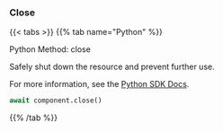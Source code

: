 ### Close

\{\{< tabs >}}
\{\{% tab name="Python" %}\}

Python Method: close

Safely shut down the resource and prevent further use.


For more information, see the [Python SDK Docs](https://python.viam.dev/autoapi/viam/components/arm/client/index.html#viam.components.arm.client.ArmClient.close).

``` python {class="line-numbers linkable-line-numbers"}
await component.close()

```

\{\{% /tab %}}

